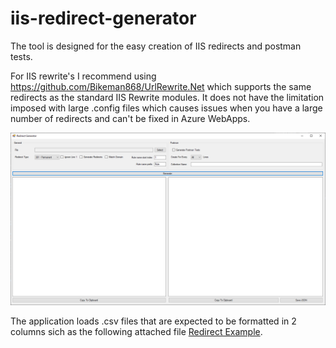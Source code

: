 # iis-redirect-generator

The tool is designed for the easy creation of IIS redirects and postman tests. 

For IIS rewrite's I recommend using https://github.com/Bikeman868/UrlRewrite.Net which supports the same redirects as the standard IIS Rewrite modules. It does not have the limitation imposed with large .config files which causes issues when you have a large number of redirects and can't be fixed in Azure WebApps.

![Application](docs/app.png)

The application loads .csv files that are expected to be formatted in 2 columns sich as the following attached file [Redirect Example](docs/Book1.csv).
